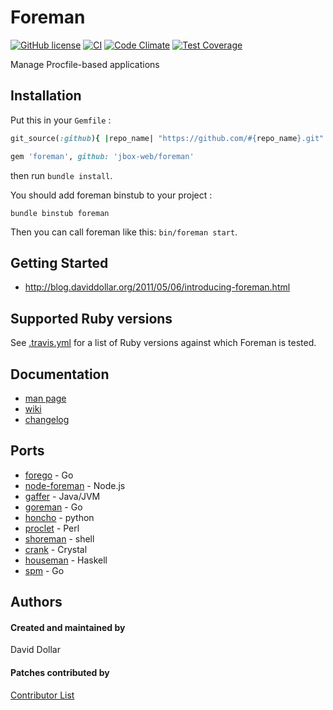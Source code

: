 # Foreman

[![GitHub license](https://img.shields.io/github/license/jbox-web/foreman.svg)](https://github.com/jbox-web/foreman/blob/master/LICENSE)
[![CI](https://github.com/jbox-web/foreman/workflows/CI/badge.svg)](https://github.com/jbox-web/foreman/actions)
[![Code Climate](https://codeclimate.com/github/jbox-web/foreman/badges/gpa.svg)](https://codeclimate.com/github/jbox-web/foreman)
[![Test Coverage](https://codeclimate.com/github/jbox-web/foreman/badges/coverage.svg)](https://codeclimate.com/github/jbox-web/foreman/coverage)

Manage Procfile-based applications

## Installation

Put this in your `Gemfile` :

```ruby
git_source(:github){ |repo_name| "https://github.com/#{repo_name}.git" }

gem 'foreman', github: 'jbox-web/foreman'
```

then run `bundle install`.

You should add foreman binstub to your project :

`bundle binstub foreman`

Then you can call foreman like this: `bin/foreman start`.

## Getting Started

* http://blog.daviddollar.org/2011/05/06/introducing-foreman.html

## Supported Ruby versions

See [.travis.yml](.travis.yml) for a list of Ruby versions against which Foreman is tested.

## Documentation

* [man page](http://ddollar.github.io/foreman/)
* [wiki](https://github.com/ddollar/foreman/wiki)
* [changelog](https://github.com/ddollar/foreman/blob/master/Changelog.md)

## Ports

* [forego](https://github.com/ddollar/forego) - Go
* [node-foreman](https://github.com/strongloop/node-foreman) - Node.js
* [gaffer](https://github.com/jingweno/gaffer) - Java/JVM
* [goreman](https://github.com/mattn/goreman) - Go
* [honcho](https://github.com/nickstenning/honcho) - python
* [proclet](https://github.com/kazeburo/Proclet) - Perl
* [shoreman](https://github.com/chrismytton/shoreman) - shell
* [crank](https://github.com/arktisklada/crank) - Crystal
* [houseman](https://github.com/fujimura/houseman) - Haskell
* [spm](https://github.com/bytegust/spm) - Go

## Authors

#### Created and maintained by
David Dollar

#### Patches contributed by
[Contributor List](https://github.com/ddollar/foreman/contributors)
